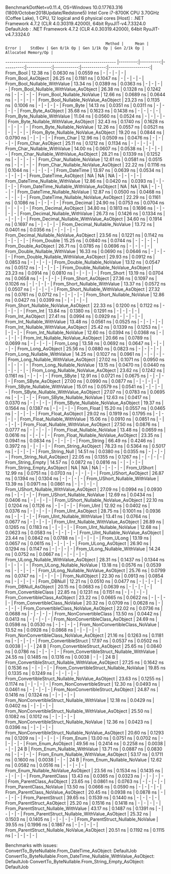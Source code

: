 
BenchmarkDotNet=v0.11.4, OS=Windows 10.0.17763.316 (1809/October2018Update/Redstone5)
Intel Core i7-8700K CPU 3.70GHz (Coffee Lake), 1 CPU, 12 logical and 6 physical cores
  [Host]     : .NET Framework 4.7.2 (CLR 4.0.30319.42000), 64bit RyuJIT-v4.7.3324.0
  DefaultJob : .NET Framework 4.7.2 (CLR 4.0.30319.42000), 64bit RyuJIT-v4.7.3324.0


                                                Method |     Mean |     Error |    StdDev | Gen 0/1k Op | Gen 1/1k Op | Gen 2/1k Op | Allocated Memory/Op |
------------------------------------------------------ |---------:|----------:|----------:|------------:|------------:|------------:|--------------------:|
                                             From_Bool | 12.38 ns | 0.0630 ns | 0.0559 ns |           - |           - |           - |                   - |
                                    From_Bool_AsObject | 26.25 ns | 0.1181 ns | 0.1047 ns |           - |           - |           - |                   - |
                          From_Bool_Nullable_WithValue | 13.34 ns | 0.0389 ns | 0.0363 ns |           - |           - |           - |                   - |
                 From_Bool_Nullable_WithValue_AsObject | 26.38 ns | 0.1328 ns | 0.1242 ns |           - |           - |           - |                   - |
                            From_Bool_Nullable_NoValue | 12.66 ns | 0.0689 ns | 0.0644 ns |           - |           - |           - |                   - |
                   From_Bool_Nullable_NoValue_AsObject | 23.23 ns | 0.1135 ns | 0.1006 ns |           - |           - |           - |                   - |
                                             From_Byte | 14.13 ns | 0.0351 ns | 0.0311 ns |           - |           - |           - |                   - |
                                    From_Byte_AsObject | 35.68 ns | 0.1623 ns | 0.1438 ns |           - |           - |           - |                   - |
                          From_Byte_Nullable_WithValue | 11.04 ns | 0.0560 ns | 0.0524 ns |           - |           - |           - |                   - |
                 From_Byte_Nullable_WithValue_AsObject | 32.43 ns | 0.1740 ns | 0.1628 ns |           - |           - |           - |                   - |
                            From_Byte_Nullable_NoValue | 12.26 ns | 0.0557 ns | 0.0521 ns |           - |           - |           - |                   - |
                   From_Byte_Nullable_NoValue_AsObject | 19.20 ns | 0.0844 ns | 0.0790 ns |           - |           - |           - |                   - |
                                             From_Char | 12.96 ns | 0.0509 ns | 0.0476 ns |           - |           - |           - |                   - |
                                    From_Char_AsObject | 25.11 ns | 0.1212 ns | 0.1134 ns |           - |           - |           - |                   - |
                          From_Char_Nullable_WithValue | 14.00 ns | 0.0607 ns | 0.0538 ns |           - |           - |           - |                   - |
                 From_Char_Nullable_WithValue_AsObject | 28.21 ns | 0.1339 ns | 0.1252 ns |           - |           - |           - |                   - |
                            From_Char_Nullable_NoValue | 12.61 ns | 0.0581 ns | 0.0515 ns |           - |           - |           - |                   - |
                   From_Char_Nullable_NoValue_AsObject | 22.22 ns | 0.1116 ns | 0.1044 ns |           - |           - |           - |                   - |
                                         From_DateTime | 13.97 ns | 0.0639 ns | 0.0534 ns |           - |           - |           - |                   - |
                                From_DateTime_AsObject |       NA |        NA |        NA |           - |           - |           - |                   - |
                      From_DateTime_Nullable_WithValue | 12.86 ns | 0.0420 ns | 0.0393 ns |           - |           - |           - |                   - |
             From_DateTime_Nullable_WithValue_AsObject |       NA |        NA |        NA |           - |           - |           - |                   - |
                        From_DateTime_Nullable_NoValue | 12.87 ns | 0.0500 ns | 0.0468 ns |           - |           - |           - |                   - |
               From_DateTime_Nullable_NoValue_AsObject | 22.29 ns | 0.1161 ns | 0.1086 ns |           - |           - |           - |                   - |
                                          From_Decimal | 24.90 ns | 0.0753 ns | 0.0704 ns |           - |           - |           - |                   - |
                                 From_Decimal_AsObject | 34.80 ns | 0.1813 ns | 0.1696 ns |           - |           - |           - |                   - |
                       From_Decimal_Nullable_WithValue | 26.73 ns | 0.1426 ns | 0.1334 ns |           - |           - |           - |                   - |
              From_Decimal_Nullable_WithValue_AsObject | 34.60 ns | 0.1914 ns | 0.1697 ns |           - |           - |           - |                   - |
                         From_Decimal_Nullable_NoValue | 13.72 ns | 0.0401 ns | 0.0356 ns |           - |           - |           - |                   - |
                From_Decimal_Nullable_NoValue_AsObject | 23.56 ns | 0.1221 ns | 0.1142 ns |           - |           - |           - |                   - |
                                           From_Double | 15.25 ns | 0.0840 ns | 0.0744 ns |           - |           - |           - |                   - |
                                  From_Double_AsObject | 26.71 ns | 0.0785 ns | 0.0696 ns |           - |           - |           - |                   - |
                        From_Double_Nullable_WithValue | 16.33 ns | 0.0690 ns | 0.0646 ns |           - |           - |           - |                   - |
               From_Double_Nullable_WithValue_AsObject | 29.93 ns | 0.0912 ns | 0.0853 ns |           - |           - |           - |                   - |
                          From_Double_Nullable_NoValue | 13.12 ns | 0.0547 ns | 0.0512 ns |           - |           - |           - |                   - |
                 From_Double_Nullable_NoValue_AsObject | 23.23 ns | 0.0914 ns | 0.0810 ns |           - |           - |           - |                   - |
                                            From_Short | 13.19 ns | 0.0704 ns | 0.0658 ns |           - |           - |           - |                   - |
                                   From_Short_AsObject | 27.36 ns | 0.1097 ns | 0.1026 ns |           - |           - |           - |                   - |
                         From_Short_Nullable_WithValue | 13.37 ns | 0.0572 ns | 0.0507 ns |           - |           - |           - |                   - |
                From_Short_Nullable_WithValue_AsObject | 27.32 ns | 0.0761 ns | 0.0712 ns |           - |           - |           - |                   - |
                           From_Short_Nullable_NoValue | 12.86 ns | 0.0427 ns | 0.0399 ns |           - |           - |           - |                   - |
                  From_Short_Nullable_NoValue_AsObject | 22.33 ns | 0.1200 ns | 0.1122 ns |           - |           - |           - |                   - |
                                              From_Int | 13.84 ns | 0.1380 ns | 0.1291 ns |           - |           - |           - |                   - |
                                     From_Int_AsObject | 27.41 ns | 0.0994 ns | 0.0929 ns |           - |           - |           - |                   - |
                           From_Int_Nullable_WithValue | 13.48 ns | 0.0561 ns | 0.0525 ns |           - |           - |           - |                   - |
                  From_Int_Nullable_WithValue_AsObject | 25.42 ns | 0.1339 ns | 0.1253 ns |           - |           - |           - |                   - |
                             From_Int_Nullable_NoValue | 12.60 ns | 0.0394 ns | 0.0368 ns |           - |           - |           - |                   - |
                    From_Int_Nullable_NoValue_AsObject | 20.66 ns | 0.0789 ns | 0.0699 ns |           - |           - |           - |                   - |
                                             From_Long | 13.58 ns | 0.0692 ns | 0.0647 ns |           - |           - |           - |                   - |
                                    From_Long_AsObject | 25.56 ns | 0.0880 ns | 0.0823 ns |           - |           - |           - |                   - |
                          From_Long_Nullable_WithValue | 14.25 ns | 0.1027 ns | 0.0961 ns |           - |           - |           - |                   - |
                 From_Long_Nullable_WithValue_AsObject | 27.02 ns | 0.1071 ns | 0.0950 ns |           - |           - |           - |                   - |
                            From_Long_Nullable_NoValue | 13.15 ns | 0.0470 ns | 0.0440 ns |           - |           - |           - |                   - |
                   From_Long_Nullable_NoValue_AsObject | 23.62 ns | 0.1242 ns | 0.1161 ns |           - |           - |           - |                   - |
                                            From_SByte | 12.91 ns | 0.0721 ns | 0.0675 ns |           - |           - |           - |                   - |
                                   From_SByte_AsObject | 27.00 ns | 0.0990 ns | 0.0877 ns |           - |           - |           - |                   - |
                         From_SByte_Nullable_WithValue | 15.01 ns | 0.0579 ns | 0.0541 ns |           - |           - |           - |                   - |
                From_SByte_Nullable_WithValue_AsObject | 27.07 ns | 0.0783 ns | 0.0695 ns |           - |           - |           - |                   - |
                           From_SByte_Nullable_NoValue | 12.63 ns | 0.0417 ns | 0.0370 ns |           - |           - |           - |                   - |
                  From_SByte_Nullable_NoValue_AsObject | 19.37 ns | 0.1564 ns | 0.1387 ns |           - |           - |           - |                   - |
                                            From_Float | 15.20 ns | 0.0557 ns | 0.0465 ns |           - |           - |           - |                   - |
                                   From_Float_AsObject | 29.02 ns | 0.1919 ns | 0.1795 ns |           - |           - |           - |                   - |
                         From_Float_Nullable_WithValue | 15.06 ns | 0.0910 ns | 0.0851 ns |           - |           - |           - |                   - |
                From_Float_Nullable_WithValue_AsObject | 27.50 ns | 0.0876 ns | 0.0777 ns |           - |           - |           - |                   - |
                           From_Float_Nullable_NoValue | 13.48 ns | 0.0659 ns | 0.0616 ns |           - |           - |           - |                   - |
                  From_Float_Nullable_NoValue_AsObject | 23.35 ns | 0.0941 ns | 0.0834 ns |           - |           - |           - |                   - |
                                           From_String | 66.49 ns | 0.4246 ns | 0.3972 ns |           - |           - |           - |                   - |
                                  From_String_AsObject | 78.23 ns | 0.5364 ns | 0.5017 ns |           - |           - |           - |                   - |
                                      From_String_Null | 14.51 ns | 0.0380 ns | 0.0355 ns |           - |           - |           - |                   - |
                             From_String_Null_AsObject | 22.05 ns | 0.1355 ns | 0.1267 ns |           - |           - |           - |                   - |
                                     From_String_Empty | 14.57 ns | 0.0872 ns | 0.0816 ns |           - |           - |           - |                   - |
                            From_String_Empty_AsObject |       NA |        NA |        NA |           - |           - |           - |                   - |
                                           From_UShort | 12.99 ns | 0.0751 ns | 0.0703 ns |           - |           - |           - |                   - |
                                  From_UShort_AsObject | 26.87 ns | 0.1394 ns | 0.1304 ns |           - |           - |           - |                   - |
                        From_UShort_Nullable_WithValue | 13.39 ns | 0.0971 ns | 0.0861 ns |           - |           - |           - |                   - |
               From_UShort_Nullable_WithValue_AsObject | 27.09 ns | 0.0994 ns | 0.0930 ns |           - |           - |           - |                   - |
                          From_UShort_Nullable_NoValue | 12.69 ns | 0.0434 ns | 0.0406 ns |           - |           - |           - |                   - |
                 From_UShort_Nullable_NoValue_AsObject | 22.10 ns | 0.1204 ns | 0.1126 ns |           - |           - |           - |                   - |
                                             From_UInt | 12.92 ns | 0.0402 ns | 0.0376 ns |           - |           - |           - |                   - |
                                    From_UInt_AsObject | 28.75 ns | 0.1001 ns | 0.0936 ns |           - |           - |           - |                   - |
                          From_UInt_Nullable_WithValue | 13.41 ns | 0.0764 ns | 0.0677 ns |           - |           - |           - |                   - |
                 From_UInt_Nullable_WithValue_AsObject | 26.89 ns | 0.1265 ns | 0.1183 ns |           - |           - |           - |                   - |
                            From_UInt_Nullable_NoValue | 12.68 ns | 0.0623 ns | 0.0583 ns |           - |           - |           - |                   - |
                   From_UInt_Nullable_NoValue_AsObject | 23.44 ns | 0.0842 ns | 0.0788 ns |           - |           - |           - |                   - |
                                            From_ULong | 13.19 ns | 0.0657 ns | 0.0615 ns |           - |           - |           - |                   - |
                                   From_ULong_AsObject | 26.90 ns | 0.1294 ns | 0.1147 ns |           - |           - |           - |                   - |
                         From_ULong_Nullable_WithValue | 14.24 ns | 0.0752 ns | 0.0667 ns |           - |           - |           - |                   - |
                From_ULong_Nullable_WithValue_AsObject | 28.31 ns | 0.1437 ns | 0.1344 ns |           - |           - |           - |                   - |
                           From_ULong_Nullable_NoValue | 13.18 ns | 0.0576 ns | 0.0539 ns |           - |           - |           - |                   - |
                  From_ULong_Nullable_NoValue_AsObject | 25.76 ns | 0.0799 ns | 0.0747 ns |           - |           - |           - |                   - |
                                       From_NullObject | 22.30 ns | 0.0913 ns | 0.0854 ns |           - |           - |           - |                   - |
                                           From_DBNull | 12.21 ns | 0.0510 ns | 0.0477 ns |           - |           - |           - |                   - |
                                  From_DBNull_AsObject | 20.15 ns | 0.0683 ns | 0.0639 ns |           - |           - |           - |                   - |
                                 From_ConvertibleClass | 22.85 ns | 0.1231 ns | 0.1151 ns |           - |           - |           - |                   - |
                        From_ConvertibleClass_AsObject | 23.22 ns | 0.0665 ns | 0.0622 ns |           - |           - |           - |                   - |
                         From_ConvertibleClass_NoValue | 20.32 ns | 0.0709 ns | 0.0628 ns |           - |           - |           - |                   - |
                From_ConvertibleClass_NoValue_AsObject | 22.02 ns | 0.0736 ns | 0.0688 ns |           - |           - |           - |                   - |
                              From_NonConvertibleClass | 13.50 ns | 0.0442 ns | 0.0413 ns |           - |           - |           - |                   - |
                     From_NonConvertibleClass_AsObject | 24.69 ns | 0.0598 ns | 0.0530 ns |           - |           - |           - |                   - |
                      From_NonConvertibleClass_NoValue | 13.52 ns | 0.0928 ns | 0.0868 ns |           - |           - |           - |                   - |
             From_NonConvertibleClass_NoValue_AsObject | 21.16 ns | 0.1263 ns | 0.1181 ns |           - |           - |           - |                   - |
                                From_ConvertibleStruct | 17.97 ns | 0.0537 ns | 0.0502 ns |      0.0038 |           - |           - |                24 B |
                       From_ConvertibleStruct_AsObject | 25.65 ns | 0.0840 ns | 0.0786 ns |           - |           - |           - |                   - |
             From_ConvertibleStruct_Nullable_WithValue | 24.55 ns | 0.1485 ns | 0.1316 ns |      0.0038 |           - |           - |                24 B |
    From_ConvertibleStruct_Nullable_WithValue_AsObject | 27.25 ns | 0.1642 ns | 0.1536 ns |           - |           - |           - |                   - |
               From_ConvertibleStruct_Nullable_NoValue | 19.85 ns | 0.1335 ns | 0.1249 ns |           - |           - |           - |                   - |
      From_ConvertibleStruct_Nullable_NoValue_AsObject | 23.63 ns | 0.1255 ns | 0.1174 ns |           - |           - |           - |                   - |
                             From_NonConvertibleStruct | 12.30 ns | 0.0493 ns | 0.0461 ns |           - |           - |           - |                   - |
                    From_NonConvertibleStruct_AsObject | 24.87 ns | 0.1416 ns | 0.1324 ns |           - |           - |           - |                   - |
          From_NonConvertibleStruct_Nullable_WithValue | 12.18 ns | 0.0429 ns | 0.0402 ns |           - |           - |           - |                   - |
 From_NonConvertibleStruct_Nullable_WithValue_AsObject | 25.50 ns | 0.1082 ns | 0.1012 ns |           - |           - |           - |                   - |
            From_NonConvertibleStruct_Nullable_NoValue | 12.36 ns | 0.0423 ns | 0.0396 ns |           - |           - |           - |                   - |
   From_NonConvertibleStruct_Nullable_NoValue_AsObject | 20.60 ns | 0.1293 ns | 0.1209 ns |           - |           - |           - |                   - |
                                             From_Enum | 13.00 ns | 0.0751 ns | 0.0702 ns |           - |           - |           - |                   - |
                                    From_Enum_AsObject | 49.56 ns | 0.2414 ns | 0.2258 ns |      0.0038 |           - |           - |                24 B |
                          From_Enum_Nullable_WithValue | 13.71 ns | 0.0887 ns | 0.0830 ns |           - |           - |           - |                   - |
                 From_Enum_Nullable_WithValue_AsObject | 53.17 ns | 0.1711 ns | 0.1600 ns |      0.0038 |           - |           - |                24 B |
                            From_Enum_Nullable_NoValue | 12.62 ns | 0.0582 ns | 0.0516 ns |           - |           - |           - |                   - |
                   From_Enum_Nullable_NoValue_AsObject | 23.56 ns | 0.1534 ns | 0.1435 ns |           - |           - |           - |                   - |
                                      From_ParentClass | 13.43 ns | 0.0365 ns | 0.0323 ns |           - |           - |           - |                   - |
                             From_ParentClass_AsObject | 23.65 ns | 0.0861 ns | 0.0763 ns |           - |           - |           - |                   - |
                              From_ParentClass_NoValue | 13.50 ns | 0.0666 ns | 0.0590 ns |           - |           - |           - |                   - |
                     From_ParentClass_NoValue_AsObject | 20.45 ns | 0.0938 ns | 0.0878 ns |           - |           - |           - |                   - |
                                     From_ParentStruct | 39.65 ns | 0.1539 ns | 0.1440 ns |           - |           - |           - |                   - |
                            From_ParentStruct_AsObject | 25.20 ns | 0.1516 ns | 0.1418 ns |           - |           - |           - |                   - |
                  From_ParentStruct_Nullable_WithValue | 43.17 ns | 0.1487 ns | 0.1391 ns |           - |           - |           - |                   - |
         From_ParentStruct_Nullable_WithValue_AsObject | 25.32 ns | 0.1503 ns | 0.1405 ns |           - |           - |           - |                   - |
                    From_ParentStruct_Nullable_NoValue | 39.55 ns | 0.1996 ns | 0.1867 ns |           - |           - |           - |                   - |
           From_ParentStruct_Nullable_NoValue_AsObject | 20.51 ns | 0.1192 ns | 0.1115 ns |           - |           - |           - |                   - |

Benchmarks with issues:
  ConvertTo_ByteNullable.From_DateTime_AsObject: DefaultJob
  ConvertTo_ByteNullable.From_DateTime_Nullable_WithValue_AsObject: DefaultJob
  ConvertTo_ByteNullable.From_String_Empty_AsObject: DefaultJob
